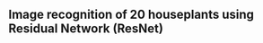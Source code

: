 ## Image recognition of 20 houseplants using Residual Network (ResNet)

<!-- ### Step 0: Data Collection

### Step 1: Data Cleansing & Quantity Check

### Step 2: Data Pre-Processing

### Step 3: Model Training

### Step 4: Model Validation

### Step 5: Model Testing

### Step 6: Review Confusion Matrix -->


